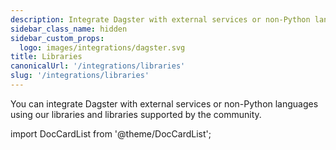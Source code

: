 ```yaml
---
description: Integrate Dagster with external services or non-Python languages using Dagster libraries and libraries supported by the community.
sidebar_class_name: hidden
sidebar_custom_props:
  logo: images/integrations/dagster.svg
title: Libraries
canonicalUrl: '/integrations/libraries'
slug: '/integrations/libraries'
---
```


You can integrate Dagster with external services or non-Python languages using our libraries and libraries supported by the community.

import DocCardList from '@theme/DocCardList';

<DocCardList />
